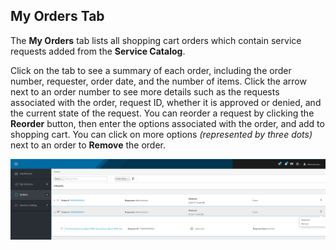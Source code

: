 ## My Orders Tab

The **My Orders** tab lists all shopping cart orders which contain
service requests added from the **Service Catalog**.

Click on the tab to see a summary of each order, including the order
number, requester, order date, and the number of items. Click the arrow
next to an order number to see more details such as the requests
associated with the order, request ID, whether it is approved or denied,
and the current state of the request. You can reorder a request by
clicking the **Reorder** button, then enter the options associated with
the order, and add to shopping cart. You can click on more options
*(represented by three dots)* next to an order to **Remove** the order.

![Orders Tab](/images/sui-orders.png)
